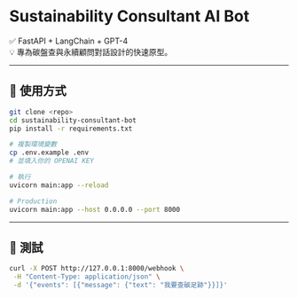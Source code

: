 
# Sustainability Consultant AI Bot

✅ FastAPI + LangChain + GPT-4  
💡 專為碳盤查與永續顧問對話設計的快速原型。

---

## 🚀 使用方式

```bash
git clone <repo>
cd sustainability-consultant-bot
pip install -r requirements.txt

# 複製環境變數
cp .env.example .env
# 並填入你的 OPENAI KEY

# 執行
uvicorn main:app --reload

# Production
uvicorn main:app --host 0.0.0.0 --port 8000
```

---

## 🚀 測試

```bash
curl -X POST http://127.0.0.1:8000/webhook \
 -H "Content-Type: application/json" \
 -d '{"events": [{"message": {"text": "我要查碳足跡"}}]}'
```
